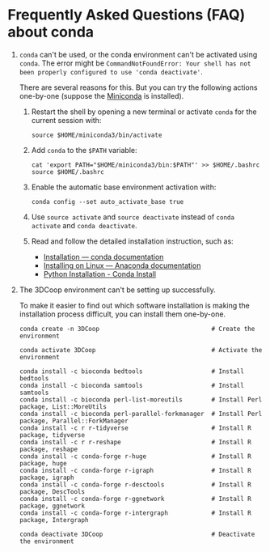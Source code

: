 # Frequently Asked Questions (FAQ) about conda

1. `conda` can't be used, or the conda environment  can't be activated using `conda`. The error might be `CommandNotFoundError: Your shell has not been properly configured to use 'conda deactivate'`.

   There are several reasons for this. But you can try the following actions one-by-one (suppose the [Miniconda](https://docs.conda.io/en/latest/miniconda.html) is installed).

   1. Restart the shell by opening a new terminal or activate `conda` for the current session with:

      ```
      source $HOME/miniconda3/bin/activate
      ```
   
   2. Add `conda` to the `$PATH` variable:
   
      ```
      cat 'export PATH="$HOME/miniconda3/bin:$PATH"' >> $HOME/.bashrc
      source $HOME/.bashrc
      ```
      
   2. Enable the automatic base environment activation with:
   
      ```
      conda config --set auto_activate_base true
      ```
      
    4. Use `source activate` and `source deactivate` instead of `conda activate` and `conda deactivate`.
   
    5. Read and follow the detailed installation instruction, such as:
   
       * [Installation — conda documentation](https://conda.io/projects/conda/en/latest/user-guide/install/index.html)
       * [Installing on Linux — Anaconda documentation](https://docs.anaconda.com/anaconda/install/linux/)
       * [Python Installation - Conda Install](https://developers.google.com/earth-engine/guides/python_install-conda)
   
2. The 3DCoop environment can't be setting up successfully.

   To make it easier to find out which software installation is making the installation process difficult, you can install them one-by-one.
   ```
   conda create -n 3DCoop                               # Create the environment
   
   conda activate 3DCoop                                # Activate the environment
   
   conda install -c bioconda bedtools                   # Install bedtools
   conda install -c bioconda samtools                   # Install samtools
   conda install -c bioconda perl-list-moreutils        # Install Perl package, List::MoreUtils
   conda install -c bioconda perl-parallel-forkmanager  # Install Perl package, Parallel::ForkManager
   conda install -c r r-tidyverse                       # Install R package, tidyverse
   conda install -c r r-reshape                         # Install R package, reshape
   conda install -c conda-forge r-huge                  # Install R package, huge
   conda install -c conda-forge r-igraph                # Install R package, igraph
   conda install -c conda-forge r-desctools             # Install R package, DescTools
   conda install -c conda-forge r-ggnetwork             # Install R package, ggnetwork
   conda install -c conda-forge r-intergraph            # Install R package, Intergraph
   
   conda deactivate 3DCoop                              # Deactivate the environment
   ```